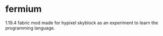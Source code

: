 # fermium
1.19.4 fabric mod made for hypixel skyblock as an experiment to learn the programming language.
